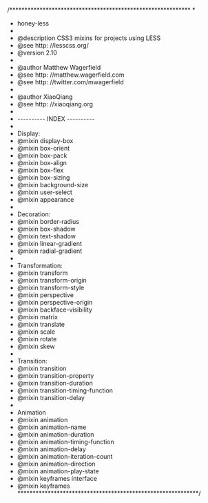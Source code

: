 /************************************************************
 *
 * honey-less
 *
 * @description CSS3 mixins for projects using LESS
 * @see http: //lesscss.org/
 * @version 2.10
 *
 * @author Matthew Wagerfield
 * @see http: //matthew.wagerfield.com
 * @see http: //twitter.com/mwagerfield
 *
 * @author XiaoQiang
 * @see http: //xiaoqiang.org
 *
 * ---------- INDEX ----------
 *
 * Display:
 * @mixin display-box
 * @mixin box-orient
 * @mixin box-pack
 * @mixin box-align
 * @mixin box-flex
 * @mixin box-sizing
 * @mixin background-size
 * @mixin user-select
 * @mixin appearance
 * 
 * Decoration:
 * @mixin border-radius
 * @mixin box-shadow
 * @mixin text-shadow
 * @mixin linear-gradient
 * @mixin radial-gradient
 *
 * Transformation:
 * @mixin transform
 * @mixin transform-origin
 * @mixin transform-style
 * @mixin perspective
 * @mixin perspective-origin
 * @mixin backface-visibility
 * @mixin matrix
 * @mixin translate
 * @mixin scale
 * @mixin rotate
 * @mixin skew
 *
 * Transition:
 * @mixin transition
 * @mixin transition-property
 * @mixin transition-duration
 * @mixin transition-timing-function
 * @mixin transition-delay
 * 
 * Animation
 * @mixin animation
 * @mixin animation-name
 * @mixin animation-duration 
 * @mixin animation-timing-function
 * @mixin animation-delay
 * @mixin animation-iteration-count 
 * @mixin animation-direction
 * @mixin animation-play-state
 * @mixin keyframes interface 
 * @mixin keyframes
************************************************************/
